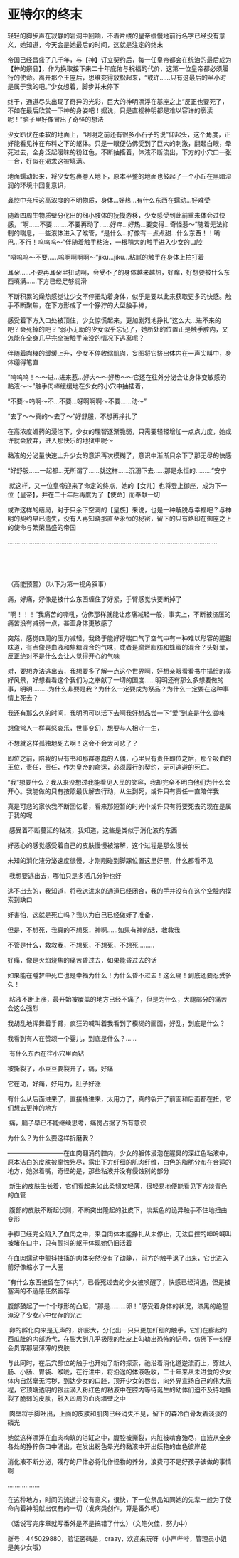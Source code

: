 # 亚特尔的终末

轻轻的脚步声在寂静的岩洞中回响，不着片缕的皇帝缓慢地前行名字已经没有意义，她知道，今天会是她最后的时间，这就是注定的终末

帝国已经昌盛了几千年，与【神】订立契约后，每一任皇帝都会在统治的最后成为【神的祭品】，作为换取接下来二十年庇佑与祝福的代价，这第一位皇帝都必须履行的使命。离开那个王座后，思维变得放松起来，“或许……只有这最后的半小时是属于我的吧。”少女想着，脚步并未停下

终于，通道尽头出现了奇异的光彩，巨大的神明漂浮在基座之上“反正也要死了，不如在最后欣赏一下神的身姿吧！据说，只是直视神明都是难以容许的亵渎呢！”脑子里好像冒出了奇怪的想法

少女趴伏在柔软的地面上，“明明之前还有很多小石子的说”仰起头，这个角度，正好能看见神在布料之下的躯体。只是一眼便仿佛受到了巨大的刺激，翻起白眼，晕死过去，全身泛起暧昧的粉红色，不断抽搐着，体液不断流出，下方的小穴口一张一合，好似在渴求这被填满。

地面蠕动起来，将少女包裹卷入地下，原本平整的地面也鼓起了一个小丘在黑暗湿润的环境中回复意识，

鼻腔中充斥这高浓度的不明物质，身体…好热…有什么东西在蠕动…好难受

随着四周生物质壁分化出的细小肢体的抚摸游移，少女感受到此前重未体会过快感，“啊……不要………不要再动了……好痒…好热…要变得…奇怪惹～”随着无法抑制的喘息，一些液体进入了喉管，“是什么…好像有一点点甜…什么东西！！嘴巴…不行！呜呜呜～”伴随着触手粘液，一根稍大的触手进入少女的口腔

“唔呜呜～不要……呜啊啊啊啊～”jiku…jiku…粘腻的触手在身体上拍打着

耳朵……不要再耳朵里扭动啊，会受不了的身体越来越热，好痒，好想要被什么东西填满……下方已经足够润滑

不断积累的燥热感觉让少女不停扭动着身体，似乎是要以此来获取更多的快感。触手不断聚焦，在下方形成了一个狰狞的大型触手棒，

感受着下方入口处被顶住，少女惊慌起来，更加剧烈地挣扎“这么大…进不来的吧？会死掉的吧？”弱小无助的少女似乎忘记了，她所处的位置正是触手腔内，又怎能在全身几乎完全被触手淹没的情况下逃离呢？

伴随着肉棒的缓缓上升，少女不停收缩肌肉，妄图将它挤出体内在一声尖叫中，身体绷得笔直

“呜呜呜！～～进…进来惹…好大～～好热～～它还在往外分泌会让身体变敏感的黏液～～”触手肉棒缓缓地在少女的小穴中抽插着，

“不要～呜啊～不…不要…呀啊啊啊～不要……动～” 

“去了～～真的～去了～”好舒服，不想再挣扎了

在高浓度媚药的浸泡下，少女的理智逐渐脆弱，只需要轻轻增加一点点力度，她或许就会放弃，进入那快乐的地狱中呢～ 

黏液的分泌量快速上升少女的意识再次模糊了，意识中渐渐只余下了那无尽的快感

“好舒服……一起都…无所谓了……就这样……沉溺下去……那是永恒的………”安宁

 就这样，又一位皇帝迎来了命定的终点，她的【女儿】也将登上御座，成为下一位【皇帝】，并在二十年后再度为了【使命】而奉献一切

或许这样的结局，对于只余下空洞的【皇族】来说，也是一种解脱与幸福吧？与神明的契约早已遗失，没有人再知晓那直至永恒的秘密，留下的只有烙印在御座之上的使命与繁荣昌盛的帝国

……………………………………………………………………………………………………… 

  

  

（高能预警）（以下为第一视角叙事）

痛，好痛，好像是被什么东西缠住了好紧，手臂感觉快要断掉了

“啊！！！”我痛苦的嘶吼，仿佛那样就能让疼痛减轻一般，事实上，不断被挤压的痛苦没有减弱一点，甚至身体更敏感了 

突然，感觉四周的压力减轻，我终于能好好喘口气了空气中有一种难以形容的腥甜味道，有点像是血液和焦糖混合的气味，或者是腐烂脂肪和蜂蜜的混合？头好晕，反正绝对不是什么会让人觉得开心的气味

对，要想办法逃出去，我想要多了解一点这个世界啊，好想亲眼看看书中描绘的美好风景，好想看看这个我们为之奉献了一切的国度……明明还有那么多想要做的事，明明………为什么非要是我？为什么一定要成为祭品？为什么一定要在这种事情上死去？

我还有那么久的时间，我明明可以活下去啊我好想品尝一下“爱”到底是什么滋味

想像常人一样喜怒哀乐，世事变幻，想要与人相守一生，

不想就这样孤独地死去啊！这会不会太可悲了？

即位之前，陪我的只有书和那群愚蠢的人偶，心里只有责任即位之后，那个吸血的王位，责任，责任，作为皇帝的命运，必须履行的契约，无可逃避的死亡。

“我”想要什么？我从来没想过我能看见人民的笑容，我却完全不明白他们为什么会开心。我能做的只有按照最优解去行动，从生到死，或许只有责任一直陪伴我

真是可悲的家伙我不断回忆着，看来那短暂的时光中或许只有将要死去的现在是属于我的呢

 感受着不断蔓延的粘液，我知道，这些是类似于消化液的东西

好恶心的感觉感受着自己的皮肤慢慢被溶解，这个过程是那么漫长

未知的消化液分泌速度很慢，才刚刚碰到脚踝位置这里好黑，什么都看不见

 我想要逃出去，哪怕只是多活几分钟也好

逃不出去的，我知道，将我送进来的通道已经闭合，我的手并没有在这个空腔内摸索到缺口 

好害怕，这就是死亡吗？我以为自己已经做好了准备，

但是，不想死，我真的不想死，神啊……如果有神的话，救救我

不管是什么，救救我，不想死，不想死，不想死……… 

好痛，像是火焰烧焦的痛苦昏过去，如果能昏过去的话

如果能在睡梦中死亡也是幸福为什么！为什么昏不过去！这么痛！到底还要忍受多久！

 粘液不断上涨，最开始被覆盖的地方已经不痛了，但是为什么，大腿部分的痛苦会这么强烈

我胡乱地挥舞着手臂，疯狂的喊叫着我看到了模糊的画面，好乱，到底是什么？

我看到有人在赞颂一个婴儿，到底是什么？……

 有什么东西在往小穴里面钻

被撕裂了，小豆豆要裂开了，痛，好痛 

它在动，好痛，好用力，肚子好涨 

有什么从后面进来了，直接捅进来，太用力了，真的裂开了前面和后面都在扭，它们想去更神的地方

 痛，脑子早已不能继续思考，痛觉占据了所有意识

为什么？为什么要这样折磨我？ 

—————————在血肉翻涌的腔内，少女的躯体浸泡在腥臭的深红色粘液中，原本洁白的皮肤被腐蚀殆尽，露出下方纤细的肌肉纤维，白色的脂肪分布在合适的地方，她张着嘴，奇怪的是，那些粘液并没有侵蚀别的部分

 新生的皮肤生长着，它们看起来如此柔韧又轻薄，很轻易地便能看见下方淡青色的血管

 腹部的皮肤不断起伏则，不断突出隆起的肚皮下，淡紫色的诡异触手不住地扭曲变形

手脚已经完全陷入了血肉之中，来自肉体本能挣扎从未停止，无法自控的呻吟喊叫被堵在口中，只有颤抖的躯干体现她仍旧活着 

在血肉蠕动中颤抖抽搐的肉体突然没有了动静，，前方的触手退了出来，它比进入前好像缩水了一大圈 

“有什么东西被留在了体内”，已昏死过去的少女被唤醒了，快感已经消退，但是被塞满的不适感任然留存 

腹部鼓起了一个个球形的凸起，“那是………卵！”感受着身体的状况，漆黑的绝望淹没了少女心中仅存的光芒 

 卵的孵化向来是无声的，卵膨大，分化出一只只更加纤细的触手，它们在膨起的西瓜肚的内部游弋，在膨大到几乎极限的肚皮上勾勒出恐怖的记号，仿佛下一刻便会贯穿那层薄薄的皮肤

与此同时，在后穴部位的触手也开始了新的探索，祂沿着消化道逆流而上，穿过大肠、小肠、胃袋、喉咙，在行进中，将沿途的体液吸收，二十年来从未进食的少女体内自然毫无污秽，到达少女的口腔，顶开少女的唇齿，向外界宣扬自己的伟大旅程，它顶端透明的银丝滴入粉红色的粘液中在腔内等待诞生的幼体们迫不及待地撕裂了脆弱的皮肤，融入四周的血肉墙壁之中

 肉壁将手脚吐出，上面的皮肤和肌肉已经消失不见，留下的森冷白骨发着淡淡的磷光

她就这样漂浮在血肉构筑的浴缸之中，腹腔被撕裂，内脏被啃食殆尽，血液从全身各处的狰狞伤口中涌出，在发出粉色晕光的黏液中开出妖艳的血色彼岸花 

消化液不断分泌，残存的尸体必将化作怪物的养分，浪费可不是好孩子该做的事情啊

……………… 

在这种地方，时间的流逝并没有意义，很快，下一位祭品如同她的先辈一般为了使命向着神明献出仅有的一切（发病类创作，算是番外吧）

（话说写完序章就写番外是不是搞错了什么）（文笔欠佳，努力中）

群号：445029880，验证密码是，craay，欢迎来玩呀（小声哔哔，管理员小姐是美少女哦）

